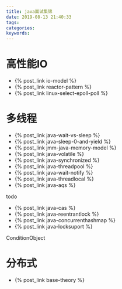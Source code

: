 ```yaml
---
title: java面试集锦
date: 2019-08-13 21:40:33
tags:
categories:
keywords:
---
```


# 高性能IO

- {% post_link io-model %}
- {% post_link reactor-pattern %}
- {% post_link linux-select-epoll-poll %}

# 多线程

- {% post_link java-wait-vs-sleep %}
- {% post_link java-sleep-0-and-yield %}
- {% post_link jmm-java-memory-model %}
- {% post_link java-volatile %}
- {% post_link java-synchronized %}
- {% post_link java-threadpool %}
- {% post_link java-wait-notify %}
- {% post_link java-threadlocal %}
- {% post_link java-aqs %}

todo

- {% post_link java-cas %}
- {% post_link java-reentrantlock %}
- {% post_link java-concurrenthashmap %}
- {% post_link java-locksuport %}

ConditionObject

# 分布式

- {% post_link base-theory %}